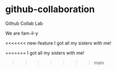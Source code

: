 # github-collaboration
Github Collab Lab

We are fam-il-y

<<<<<<< new-feature
I got all my sisters with me!

=======
I got all my sisters with me!
>>>>>>> main
